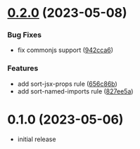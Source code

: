 # [0.2.0](https://github.com/azat-io/eslint-plugin-perfectionist/compare/v0.1.0...v0.2.0) (2023-05-08)


### Bug Fixes

* fix commonjs support ([942cca6](https://github.com/azat-io/eslint-plugin-perfectionist/commit/942cca6a6dea68c065f0ef600f71d6b1906e9e11))


### Features

* add sort-jsx-props rule ([656c86b](https://github.com/azat-io/eslint-plugin-perfectionist/commit/656c86b66ae881ecaca64a7526397de497dd0686))
* add sort-named-imports rule ([827ee5a](https://github.com/azat-io/eslint-plugin-perfectionist/commit/827ee5a97abc68bb48dd3f08d2d00b4dffa0c7f1))



# 0.1.0 (2023-05-06)

* initial release
